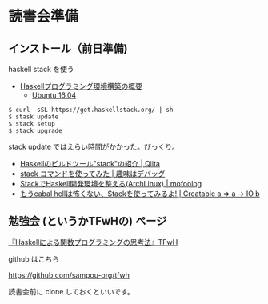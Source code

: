 # 読書会準備

## インストール（前日準備)

haskell stack を使う

* [Haskellプログラミング環境構築の概要](https://scrapbox.io/tfwh/Haskell%E3%83%97%E3%83%AD%E3%82%B0%E3%83%A9%E3%83%9F%E3%83%B3%E3%82%B0%E7%92%B0%E5%A2%83%E6%A7%8B%E7%AF%89%E3%81%AE%E6%A6%82%E8%A6%81)
  * [Ubuntu 16.04](https://scrapbox.io/tfwh/Ubuntu%2016.04)

```
$ curl -sSL https://get.haskellstack.org/ | sh
$ stask update
$ stack setup
$ stack upgrade
```

stack update ではえらい時間がかかった。びっくり。

* [Haskellのビルドツール"stack"の紹介 | Qiita](http://qiita.com/tanakh/items/6866d0f570d0547df026)
* [stack コマンドを使ってみた | 趣味はデバッグ](http://kakkun61.hatenablog.com/entry/2015/06/15/stack_%E3%82%B3%E3%83%9E%E3%83%B3%E3%83%89%E3%82%92%E4%BD%BF%E3%81%A3%E3%81%A6%E3%81%BF%E3%81%9F)
* [StackでHaskell開発環境を整える(ArchLinux) | mofoolog](http://mofoolog.hateblo.jp/entry/archlinux-haskell-stack-1603)
* [もうcabal hellは怖くない、Stackを使ってみるよ! | Creatable a => a -> IO b](http://tune.hateblo.jp/entry/2015/07/13/034148)

## 勉強会 (というかTFwHの) ページ

[『Haskellによる関数プログラミングの思考法』TFwH](http://tfwh.sampou.org/)

github はこちら

https://github.com/sampou-org/tfwh

読書会前に clone しておくといいです。
